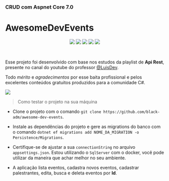 ### CRUD com Aspnet Core 7.0 
# AwesomeDevEvents

<p align="center">
<img src="https://img.shields.io/badge/c%23-%23239120.svg?style=for-the-badge&logo=c-sharp&logoColor=white" />
<img src="https://img.shields.io/badge/.NET-5C2D91?style=for-the-badge&logo=.net&logoColor=white" />
<img src="https://img.shields.io/badge/Microsoft%20SQL%20Server-CC2927?style=for-the-badge&logo=microsoft%20sql%20server&logoColor=white" />
<img src="https://img.shields.io/badge/-Swagger-%23Clojure?style=for-the-badge&logo=swagger&logoColor=white" />
<img src="https://img.shields.io/badge/docker-%230db7ed.svg?style=for-the-badge&logo=docker&logoColor=white" />
</p>
<br>

Esse projeto foi desenvolvido com base nos estudos da playlist de **Api Rest**, presente no canal do youtube do professor [@LuisDev](https://www.youtube.com/@luisdev).

Todo *mérito* e *agradecimentos* por esse baita profissional e pelos excelentes conteúdos gratuitos produzidos para a comunidade C#.

<img src="https://i.ibb.co/xff66DT/Captura-de-tela-de-2023-09-27-20-25-48.png" />
</br>

> Como testar o projeto na sua máquina
- Clone o projeto com o comando `git clone https://github.com/black-adm/awesome-dev-events`.

- Instale as dependências do projeto e gere as migrations do banco com o comando `dotnet ef migrations add NOME_DA_MIGRATION -o Persistence/Migrations`.

- Certifique-se de ajustar a sua `connectionString` no arquivo `appsettings.json`. Estou utilizando o `SqlServer` com o docker, você pode utilizar da maneira que achar melhor no seu ambiente.

- A aplicação lista eventos, cadastra novos eventos, cadastrar palestrantes, edita, busca e deleta eventos por **Id**.
